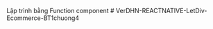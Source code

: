 Lập trình bằng Function component
#   V e r D H N - R E A C T N A T I V E - L e t D i v - E c o m m e r c e - B T 1 c h u o n g 4  
 
